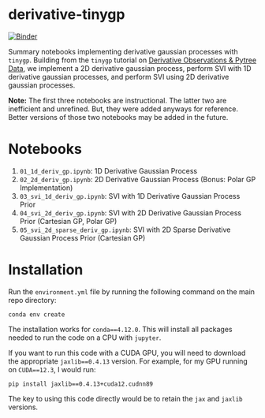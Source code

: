 # derivative-tinygp 
[![Binder](https://mybinder.org/badge_logo.svg)](https://mybinder.org/v2/gh/edwarddramirez/derivative-tinygp/HEAD)

Summary notebooks implementing derivative gaussian processes with `tinygp`. Building from the `tinygp` tutorial on [Derivative Observations & Pytree Data][1], we implement a 2D derivative gaussian process, perform SVI with 1D derivative gaussian processes, and perform SVI using 2D derivative gaussian processes. 

**Note:** The first three notebooks are instructional. The latter two are inefficient and unrefined. But, they were added anyways for reference. Better versions of those two notebooks may be added in the future.

# Notebooks
1. `01_1d_deriv_gp.ipynb`: 1D Derivative Gaussian Process
2. `02_2d_deriv_gp.ipynb`: 2D Derivative Gaussian Process (Bonus: Polar GP Implementation)
3. `03_svi_1d_deriv_gp.ipynb`: SVI with 1D Derivative Gaussian Process Prior
4. `04_svi_2d_deriv_gp.ipynb`: SVI with 2D Derivative Gaussian Process Prior (Cartesian GP, Polar GP)
5. `05_svi_2d_sparse_deriv_gp.ipynb`: SVI with 2D Sparse Derivative Gaussian Process Prior (Cartesian GP)

# Installation
Run the `environment.yml` file by running the following command on the main repo directory:
```
conda env create
```
The installation works for `conda==4.12.0`. This will install all packages needed to run the code on a CPU with `jupyter`. 

If you want to run this code with a CUDA GPU, you will need to download the appropriate `jaxlib==0.4.13` version. For example, for my GPU running on `CUDA==12.3`, I would run:
```
pip install jaxlib==0.4.13+cuda12.cudnn89
```
The key to using this code directly would be to retain the `jax` and `jaxlib` versions. 

<!-- ### References  -->
[1]: <https://tinygp.readthedocs.io/en/latest/tutorials/derivative.html> "Derivative Observations & Pytree Data"